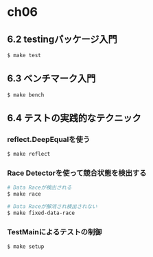 # ch06

## 6.2 testingパッケージ入門

```bash
$ make test
```

## 6.3 ベンチマーク入門

```bash
$ make bench
```

## 6.4 テストの実践的なテクニック

### reflect.DeepEqualを使う

```bash
$ make reflect
```

### Race Detectorを使って競合状態を検出する

```bash
# Data Raceが検出される
$ make race

# Data Raceが解消され検出されない
$ make fixed-data-race
```

### TestMainによるテストの制御

```bash
$ make setup
```
